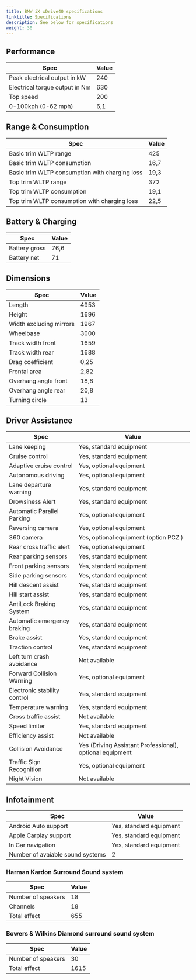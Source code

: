 ```yaml
---
title: BMW iX xDrive40 specifications
linktitle: Specifications
description: See below for specifications
weight: 30
---
```


## Performance
|Spec|Value|
|----|-----|
|Peak electrical output in kW|240|
|Electrical torque output in Nm|630|
|Top speed|200|
|0-100kph (0-62 mph)|6,1|



## Range & Consumption
|Spec|Value|
|----|-----|
|Basic trim WLTP range|425|
|Basic trim WLTP consumption|16,7|
|Basic trim WLTP consumption with charging loss|19,3|
|Top trim WLTP range|372|
|Top trim WLTP consumption|19,1|
|Top trim WLTP consumption with charging loss|22,5|



## Battery & Charging
|Spec|Value|
|----|-----|
|Battery gross|76,6|
|Battery net|71|



## Dimensions
|Spec|Value|
|----|-----|
|Length|4953|
|Height|1696|
|Width excluding mirrors|1967|
|Wheelbase|3000|
|Track width front|1659|
|Track width rear|1688|
|Drag coefficient|0,25|
|Frontal area|2,82|
|Overhang angle front|18,8|
|Overhang angle rear|20,8|
|Turning circle|13|

## Driver Assistance
|Spec|Value|
|----|-----|
|Lane keeping|Yes, standard equipment|
|Cruise control|Yes, standard equipment|
|Adaptive cruise control|Yes, optional equipment|
|Autonomous driving|Yes, optional equipment|
|Lane departure warning|Yes, standard equipment|
|Drowsiness Alert|Yes, standard equipment|
|Automatic Parallel Parking|Yes, optional equipment|
|Reversing camera|Yes, optional equipment|
|360 camera|Yes, optional equipment (option PCZ )|
|Rear cross traffic alert|Yes, optional equipment|
|Rear parking sensors|Yes, standard equipment|
|Front parking sensors|Yes, standard equipment|
|Side parking sensors|Yes, standard equipment|
|Hill descent assist|Yes, standard equipment|
|Hill start assist|Yes, standard equipment|
|AntiLock Braking System|Yes, standard equipment|
|Automatic emergency braking|Yes, standard equipment|
|Brake assist|Yes, standard equipment|
|Traction control|Yes, standard equipment|
|Left turn crash avoidance|Not available|
|Forward Collision Warning|Yes, optional equipment|
|Electronic stability control|Yes, standard equipment|
|Temperature warning|Yes, standard equipment|
|Cross traffic assist|Not available|
|Speed limiter|Yes, standard equipment|
|Efficiency assist|Not available|
|Collision Avoidance|Yes (Driving Assistant Professional), optional equipment|
|Traffic Sign Recognition|Yes, optional equipment|
|Night Vision|Not available|

## Infotainment
|Spec|Value|
|----|-----|
|Android Auto support|Yes, standard equipment|
|Apple Carplay support|Yes, standard equipment|
|In Car navigation|Yes, standard equipment|
|Number of avaiable sound systems|2|

### Harman Kardon Surround Sound system
|Spec|Value|
|----|-----|
|Number of speakers|18|
|Channels|18|
|Total effect|655|

### Bowers & Wilkins Diamond surround sound system
|Spec|Value|
|----|-----|
|Number of speakers|30|
|Total effect|1615|
